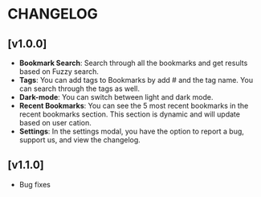 # CHANGELOG

## [v1.0.0]

- **Bookmark Search**: Search through all the bookmarks and get results based on Fuzzy search.
- **Tags**: You can add tags to Bookmarks by add # and the tag name. You can search through the tags as well.
- **Dark-mode**: You can switch between light and dark mode.
- **Recent Bookmarks**: You can see the 5 most recent bookmarks in the recent bookmarks section. This section is dynamic and will update based on user cation.
- **Settings**: In the settings modal, you have the option to report a bug, support us, and view the changelog.

## [v1.1.0]

- Bug fixes
  
